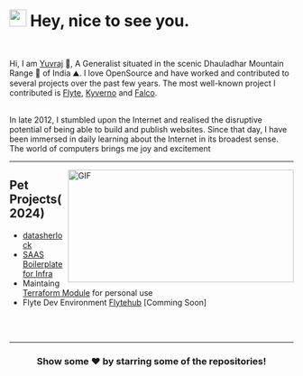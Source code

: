 <h1><img src="https://emojis.slackmojis.com/emojis/images/1531849430/4246/blob-sunglasses.gif?1531849430" width="30"/> Hey, nice to see you.</h1>

<br>

Hi, I am [Yuvraj](https://evalsocket.dev) 🧢, A Generalist situated in the scenic Dhauladhar Mountain Range 🤟 of India ⛰️. I love OpenSource and have worked and contributed to several projects over the past few years. The most well-known project I contributed is [Flyte](https://flyte.org), [Kyverno](https://kyverno.io) and [Falco](https://github.com/falcosecurity/falco).

<br>
In late 2012, I stumbled upon the Internet and realised the disruptive potential of being able to build and publish websites. Since that day, I have been immersed in daily learning about the Internet in its broadest sense. The world of computers brings me joy and excitement
<hr>


<img align="right"  height="200" width="400" alt="GIF" src="https://media.giphy.com/media/3ohzdKvLT1DxFxhZAI/giphy.gif" />

## Pet Projects(2024)


 - [datasherlock](https://datasherlock.io)
 - [SAAS Boilerplate for Infra](https://github.com/yindia/saas)
 - Maintaing [Terraform Module](https://github.com/yindia/terraform-opta-saas) for personal use
 - Flyte Dev Environment [Flytehub](https://github.com/yindia/flytehub) [Comming Soon]

<br>
<br>
<hr>

<div align="center">
  
### Show some ❤️ by starring some of the repositories!
</div>

